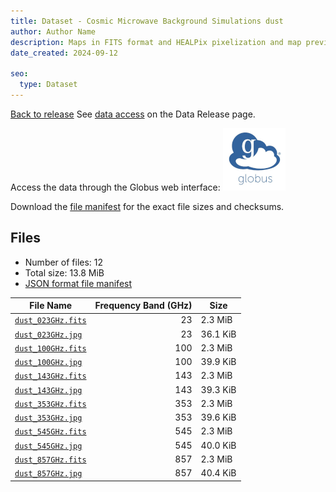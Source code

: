 ```yaml
---
title: Dataset - Cosmic Microwave Background Simulations dust
author: Author Name
description: Maps in FITS format and HEALPix pixelization and map preview in jpg format for the dust component
date_created: 2024-09-12

seo:
  type: Dataset
---
```


[Back to release](./index.html#datasets)
See [data access](./index.html#data-access) on the Data Release page.

Access the data through the Globus web interface: [![Download via Globus](images/globus-logo.png)](https://app.globus.org/file-manager?origin_id=2d7b80a0-dff0-4837-8335-ecd89655f761&origin_path=%2F/datasets/%2Fdust%2F)

Download the [file manifest](https://g-deed88.c2d0f8.bd7c.data.globus.org//datasets//dust/manifest.json) for the exact file sizes and checksums.

## Files

- Number of files: 12
- Total size: 13.8 MiB
- [JSON format file manifest](https://g-deed88.c2d0f8.bd7c.data.globus.org//datasets//dust/manifest.json)

|                                             File Name                                             | Frequency Band (GHz) |   Size   |
| ------------------------------------------------------------------------------------------------- | -------------------: | -------- |
| [`dust_023GHz.fits`](https://g-deed88.c2d0f8.bd7c.data.globus.org/datasets/dust/dust_023GHz.fits) |                   23 | 2.3 MiB  |
| [`dust_023GHz.jpg`](https://g-deed88.c2d0f8.bd7c.data.globus.org/datasets/dust/dust_023GHz.jpg)   |                   23 | 36.1 KiB |
| [`dust_100GHz.fits`](https://g-deed88.c2d0f8.bd7c.data.globus.org/datasets/dust/dust_100GHz.fits) |                  100 | 2.3 MiB  |
| [`dust_100GHz.jpg`](https://g-deed88.c2d0f8.bd7c.data.globus.org/datasets/dust/dust_100GHz.jpg)   |                  100 | 39.9 KiB |
| [`dust_143GHz.fits`](https://g-deed88.c2d0f8.bd7c.data.globus.org/datasets/dust/dust_143GHz.fits) |                  143 | 2.3 MiB  |
| [`dust_143GHz.jpg`](https://g-deed88.c2d0f8.bd7c.data.globus.org/datasets/dust/dust_143GHz.jpg)   |                  143 | 39.3 KiB |
| [`dust_353GHz.fits`](https://g-deed88.c2d0f8.bd7c.data.globus.org/datasets/dust/dust_353GHz.fits) |                  353 | 2.3 MiB  |
| [`dust_353GHz.jpg`](https://g-deed88.c2d0f8.bd7c.data.globus.org/datasets/dust/dust_353GHz.jpg)   |                  353 | 39.6 KiB |
| [`dust_545GHz.fits`](https://g-deed88.c2d0f8.bd7c.data.globus.org/datasets/dust/dust_545GHz.fits) |                  545 | 2.3 MiB  |
| [`dust_545GHz.jpg`](https://g-deed88.c2d0f8.bd7c.data.globus.org/datasets/dust/dust_545GHz.jpg)   |                  545 | 40.0 KiB |
| [`dust_857GHz.fits`](https://g-deed88.c2d0f8.bd7c.data.globus.org/datasets/dust/dust_857GHz.fits) |                  857 | 2.3 MiB  |
| [`dust_857GHz.jpg`](https://g-deed88.c2d0f8.bd7c.data.globus.org/datasets/dust/dust_857GHz.jpg)   |                  857 | 40.4 KiB |
